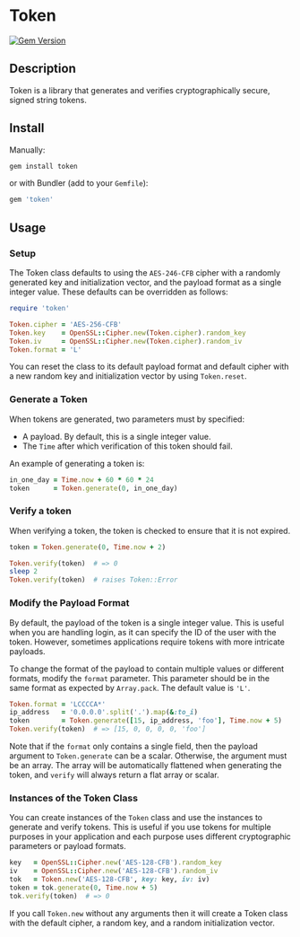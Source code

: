 # Token

[![Gem Version](https://badge.fury.io/rb/token.svg)](http://rubygems.org/gems/token)

## Description

Token is a library that generates and verifies cryptographically secure, signed
string tokens.

## Install

Manually:

```bash
gem install token
```

or with Bundler (add to your `Gemfile`):

```ruby
gem 'token'
```

## Usage

### Setup

The Token class defaults to using the `AES-246-CFB` cipher with a randomly
generated key and initialization vector, and the payload format as a single
integer value.  These defaults can be overridden as follows:

```ruby
require 'token'

Token.cipher = 'AES-256-CFB'
Token.key    = OpenSSL::Cipher.new(Token.cipher).random_key
Token.iv     = OpenSSL::Cipher.new(Token.cipher).random_iv
Token.format = 'L'
```

You can reset the class to its default payload format and default cipher with
a new random key and initialization vector by using `Token.reset`.

### Generate a Token

When tokens are generated, two parameters must by specified:

 * A payload.  By default, this is a single integer value.
 * The `Time` after which verification of this token should fail.

An example of generating a token is:

```ruby
in_one_day = Time.now + 60 * 60 * 24
token      = Token.generate(0, in_one_day)
```

### Verify a token

When verifying a token, the token is checked to ensure that it is not expired.

```ruby
token = Token.generate(0, Time.now + 2)

Token.verify(token)  # => 0
sleep 2
Token.verify(token)  # raises Token::Error
```

### Modify the Payload Format

By default, the payload of the token is a single integer value.  This is useful
when you are handling login, as it can specify the ID of the user with the
token.  However, sometimes applications require tokens with more intricate
payloads.

To change the format of the payload to contain multiple values or different
formats, modify the `format` parameter.  This parameter should be in the same
format as expected by `Array.pack`.  The default value is `'L'`.

```ruby
Token.format = 'LCCCCA*'
ip_address   = '0.0.0.0'.split('.').map(&:to_i)
token        = Token.generate([15, ip_address, 'foo'], Time.now + 5)
Token.verify(token)  # => [15, 0, 0, 0, 0, 'foo']
```

Note that if the `format` only contains a single field, then the payload
argument to `Token.generate` can be a scalar. Otherwise, the argument must be
an array.  The array will be automatically flattened when generating the token,
and `verify` will always return a flat array or scalar.

### Instances of the Token Class

You can create instances of the `Token` class and use the instances to generate
and verify tokens.  This is useful if you use tokens for multiple purposes in
your application and each purpose uses different cryptographic parameters or
payload formats.

```ruby
key   = OpenSSL::Cipher.new('AES-128-CFB').random_key
iv    = OpenSSL::Cipher.new('AES-128-CFB').random_iv
tok   = Token.new('AES-128-CFB', key: key, iv: iv)
token = tok.generate(0, Time.now + 5)
tok.verify(token)  # => 0
```

If you call `Token.new` without any arguments then it will create a Token class
with the default cipher, a random key, and a random initialization vector.
